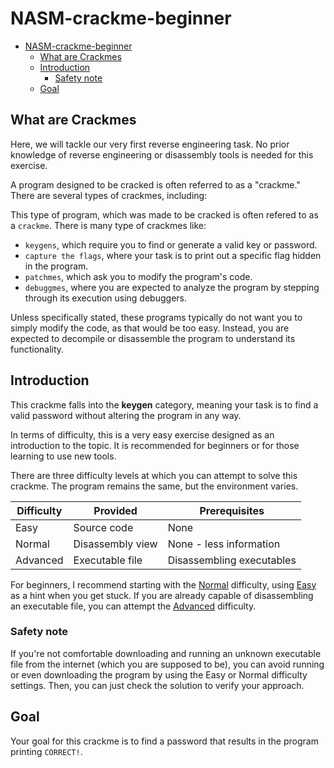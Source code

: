 # NASM-crackme-beginner
- [NASM-crackme-beginner](#nasm-crackme-beginner)
  - [What are Crackmes](#what-are-crackmes)
  - [Introduction](#introduction)
    - [Safety note](#safety-note)
  - [Goal](#goal)
## What are Crackmes
Here, we will tackle our very first reverse engineering task. No prior knowledge of reverse engineering or disassembly tools is needed for this exercise.

A program designed to be cracked is often referred to as a "crackme." There are several types of crackmes, including: 

This type of program, which was made to be cracked is often refered to as a `crackme`. There is many type of crackmes like:
- `keygens`, which require you to find or generate a valid key or password.
- `capture the flags`, where your task is to print out a specific flag hidden in the program.
- `patchmes`, which ask you to modify the program's code.
- `debuggmes`, where you are expected to analyze the program by stepping through its execution using debuggers. 

Unless specifically stated, these programs typically do not want you to simply modify the code, as that would be too easy. Instead, you are expected to decompile or disassemble the program to understand its functionality.

## Introduction
This crackme falls into the **keygen** category, meaning your task is to find a valid password without altering the program in any way.

In terms of difficulty, this is a very easy exercise designed as an introduction to the topic. It is recommended for beginners or for those learning to use new tools.

There are three difficulty levels at which you can attempt to solve this crackme. The program remains the same, but the environment varies.

| Difficulty | Provided         | Prerequisites             |
| ---------- | ---------------- | ------------------------- |
| Easy       | Source code      | None                      |
| Normal     | Disassembly view | None - less information   |
| Advanced   | Executable file  | Disassembling executables |

For beginners, I recommend starting with the [Normal](https://github.com/PuEnjoy/NASM-crackme-beginner/tree/main/Normal) difficulty, using [Easy](https://github.com/PuEnjoy/NASM-crackme-beginner/tree/main/Easy) as a hint when you get stuck. If you are already capable of disassembling an executable file, you can attempt the [Advanced](https://github.com/PuEnjoy/NASM-crackme-beginner/tree/main/Advanced) difficulty.

### Safety note
If you're not comfortable downloading and running an unknown executable file from the internet (which you are supposed to be), you can avoid running or even downloading the program by using the Easy or Normal difficulty settings. Then, you can just check the solution to verify your approach.

## Goal
Your goal for this crackme is to find a password that results in the program printing `CORRECT!`.
